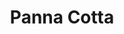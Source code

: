 ---
layout: recette
categories: [recettes]
hidden: true
lang: fr
sitemap: true
title: Panna Cotta
type: sucre
utensils:
  - saladier
  - casserole
  - tamis
  - ramequins
recettes:
  Gélatine en Poudre:
    yield: 4
    yieldType: ramequins
    ingredients: 
      - nom: gélatine en poudre
        qte: 1.5
        unite: gr
      - nom: eau froide
        qte: 7.5
        unite: mL
      - nom: crème fleurette
        qte: 300
        unite: gr
        variable: true
      - nom: sucre
        qte: 30
        unite: gr
      - nom: vanille liquide
        qte: 1
        unite: cuillère à café
    etapes:
      - label: Hydratation de la Gélatine
        details:
          - Verser l'eau dans un saladier
          - Saupoudrer la gélatine dessus
      - label: Préparation
        details:
          - Mouiller une casserole
          - Verser la crème, la vanille liquide et le sucre dans la casserole
          - Arrêter avant l'ébullition
          - Transvaser dans un récipient au travers d'un tamis
          - Attendre que le mélange soit environ à 65°C 
          - Écumer
          - Ajouter la gélatine
          - Mélanger jusqu'à ce que tout soit dissous
          - Verser dans les ramequins
          - Laisser prendre au moins 4 heures au réfrigérateur
  Gélatine en Feuilles:
    yield: 4
    yieldType: ramequins
    ingredients: 
      - nom: gélatine en feuilles
        qte: 2.5
        unite: gr
      - nom: crème fleurette
        qte: 300
        unite: gr
        variable: true
      - nom: sucre
        qte: 30
        unite: gr
      - nom: vanille liquide
        qte: 1
        unite: cuillère à café
    etapes:
      - label: Hydratation de la Gélatine
        details:
          - Verser de l'eau dans un saladier
          - Mettre quelques glaçons
          - Ajouter les feuilles de gélatine
          - Patienter 10 minutes
      - label: Préparation
        details:
          - Mouiller une casserole
          - Verser la crème, la vanille liquide et le sucre dans la casserole
          - Arrêter avant l'ébullition
          - Transvaser dans un récipient au travers d'un tamis 
          - Attendre que le mélange soit environ à 65°C 
          - Écumer
          - Essorer la gélatine
          - Ajouter la gélatine
          - Mélanger jusqu'à ce que tout soit dissous
          - Verser dans les ramequins
          - Laisser prendre au moins 4 heures au réfrigérateur
notes:
  - "Gélatine en poudre utilisée : Mc Kenzie (Platinum Grade)"
---